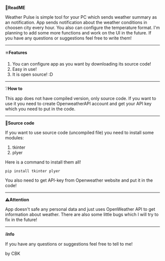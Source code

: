 📖**ReadME**

Weather Pulse is simple tool for your PC which sends weather summary as an notification. App sends notification about the weather conditions in choosen city every hour. You also can configure the temperature format. I'm planning to add some more functions and work on the UI in the future. If you have any questions or suggestions feel free to write them!

___________________________________

✳️**Features**
1. You can configure app as you want by downloading its source code!
2. Easy in use!
3. It is open source! :D

___________________________________

❔**How to**

This app does not have compiled version, only source code. If you want to use it you need to create OpenweatherAPI account and get your API key which you need to put in the code. 
___________________________________

📃**Source code**

If you want to use source code (uncompiled file) you need to install some modules:
1. tkinter
2. plyer

Here is a command to install them all!

```pip install tkinter plyer```

You also need to get API-key from Openweather website and put it in the code!
___________________________________

⚠️**Attention**

App doesn't safe any personal data and just uses OpenWeather API to get information about weather. There are also some little bugs which I will try to fix in the future!

___________________________________

ℹ️**Info**

If you have any questions or suggestions feel free to tell to me! 

by CBK
